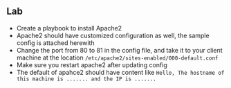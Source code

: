 ## Lab
* Create a playbook to install Apache2
* Apache2 should have customized configuration as well, the sample config is attached herewith
* Change the port from 80 to 81 in the config file, and take it to your client machine at the location ```/etc/apache2/sites-enabled/000-default.conf```
* Make sure you restart apache2 after updating config
* The default of apahce2 should have content like ```Hello, The hostname of this machine is ....... and the IP is .......```
